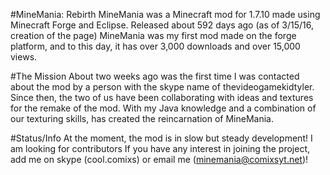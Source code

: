 #MineMania: Rebirth
MineMania was a Minecraft mod for 1.7.10 made using Minecraft Forge and Eclipse. Released about 592 days ago (as of 3/15/16, creation of the page) MineMania was my first mod made on the forge platform, and to this day, it has over 3,000 downloads and over 15,000 views.

#The Mission
About two weeks ago was the first time I was contacted about the mod by a person with the skype name of thevideogamekidtyler. Since then, the two of us have been collaborating with ideas and textures for the remake of the mod. With my Java knowledge and a combination of our texturing skills, has created the reincarnation of MineMania.

#Status/Info
At the moment, the mod is in slow but steady development! I am looking for contributors
If you have any interest in joining the project, add me on skype (cool.comixs) or email me (minemania@comixsyt.net)!
